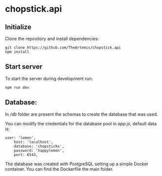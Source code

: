 # chopstick.api

## Initialize

Clone the repository and install dependencies:

```
git clone https://github.com/TheArtemis/chopstick.api
npm install
```

## Start server

To start the server during development run:

```
npm run dev
```

## Database:

In _/db_ folder are present the schemas to create the database that was used.

You can modify the credentials for the database pool in _app.js_, default data is:

```
user: 'lemon',
    host: 'localhost',
    database: 'chopsticks',
    password: 'happylemon',
    port: 6543,
```

The database was created with PostgreSQL setting up a simple Docker container. You can find the Dockerfile the main folder.
